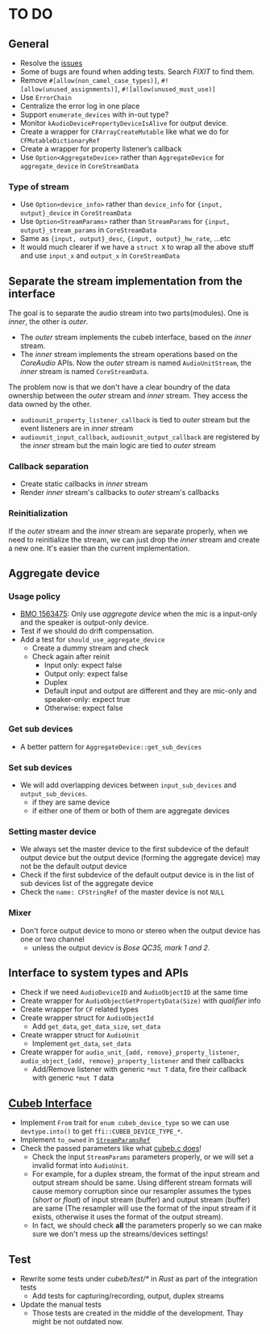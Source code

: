 # TO DO

## General

- Resolve the [issues](https://github.com/ChunMinChang/cubeb-coreaudio-rs/issues)
- Some of bugs are found when adding tests. Search *FIXIT* to find them.
- Remove `#[allow(non_camel_case_types)]`, `#![allow(unused_assignments)]`, `#![allow(unused_must_use)]`
- Use `ErrorChain`
- Centralize the error log in one place
- Support `enumerate_devices` with in-out type?
- Monitor `kAudioDevicePropertyDeviceIsAlive` for output device.
- Create a wrapper for `CFArrayCreateMutable` like what we do for `CFMutableDictionaryRef`
- Create a wrapper for property listener’s callback
- Use `Option<AggregateDevice>` rather than `AggregateDevice` for `aggregate_device` in `CoreStreamData`

### Type of stream

- Use `Option<device_info>` rather than `device_info` for `{input, output}_device` in `CoreStreamData`
- Use `Option<StreamParams>` rather than `StreamParams` for `{input, output}_stream_params` in `CoreStreamData`
- Same as `{input, output}_desc`, `{input, output}_hw_rate`, ...etc
- It would much clearer if we have a `struct X` to wrap all the above stuff and use `input_x` and `output_x` in `CoreStreamData`

## Separate the stream implementation from the interface

The goal is to separate the audio stream into two parts(modules).
One is _inner_, the other is _outer_.

- The _outer_ stream implements the cubeb interface, based on the _inner_ stream.
- The _inner_ stream implements the stream operations based on the _CoreAudio_ APIs.
Now the _outer_ stream is named `AudioUnitStream`, the _inner_ stream is named `CoreStreamData`.

The problem now is that we don't have a clear boundry of the data ownership
between the _outer_ stream and _inner_ stream. They access the data owned by the other.

- `audiounit_property_listener_callback` is tied to _outer_ stream
but the event listeners are in _inner_ stream
- `audiounit_input_callback`, `audiounit_output_callback` are registered by the _inner_ stream
but the main logic are tied to _outer_ stream

### Callback separation

- Create static callbacks in _inner_ stream
- Render _inner_ stream's callbacks to _outer_ stream's callbacks

### Reinitialization

If the _outer_ stream and the _inner_ stream are separate properly,
when we need to reinitialize the stream, we can just drop the _inner_ stream
and create a new one. It's easier than the current implementation.

## Aggregate device

### Usage policy

- [BMO 1563475][bmo1563475]: Only use _aggregate device_ when the mic is a input-only and the speaker is output-only device.
- Test if we should do drift compensation.
- Add a test for `should_use_aggregate_device`
  - Create a dummy stream and check
  - Check again after reinit
    - Input only: expect false
    - Output only: expect false
    - Duplex
    - Default input and output are different and they are mic-only and speaker-only: expect true
    - Otherwise: expect false

[bmo1563475]: https://bugzilla.mozilla.org/show_bug.cgi?id=1563475#c4

### Get sub devices

- A better pattern for `AggregateDevice::get_sub_devices`

### Set sub devices

- We will add overlapping devices between `input_sub_devices` and `output_sub_devices`.
  - if they are same device
  - if either one of them or both of them are aggregate devices

### Setting master device

- We always set the master device to the first subdevice of the default output device
  but the output device (forming the aggregate device) may not be the default output device
- Check if the first subdevice of the default output device is in the list of
  sub devices list of the aggregate device
- Check the `name: CFStringRef` of the master device is not `NULL`

### Mixer

- Don't force output device to mono or stereo when the output device has one or two channel
  - unless the output devicv is _Bose QC35, mark 1 and 2_.

## Interface to system types and APIs

- Check if we need `AudioDeviceID` and `AudioObjectID` at the same time
- Create wrapper for `AudioObjectGetPropertyData(Size)` with _qualifier_ info
- Create wrapper for `CF` related types
- Create wrapper struct for `AudioObjectId`
  - Add `get_data`, `get_data_size`, `set_data`
- Create wrapper struct for `AudioUnit`
  - Implement `get_data`, `set_data`
- Create wrapper for `audio_unit_{add, remove}_property_listener`, `audio_object_{add, remove}_property_listener` and their callbacks
  - Add/Remove listener with generic `*mut T` data, fire their callback with generic `*mut T` data

## [Cubeb Interface][cubeb-rs]

- Implement `From` trait for `enum cubeb_device_type` so we can use `devtype.into()` to get `ffi::CUBEB_DEVICE_TYPE_*`.
- Implement `to_owned` in [`StreamParamsRef`][cubeb-rs-stmparamsref]
- Check the passed parameters like what [cubeb.c does][cubeb-stm-check]!
  - Check the input `StreamParams` parameters properly, or we will set a invalid format into `AudioUnit`.
  - For example, for a duplex stream, the format of the input stream and output stream should be same.
      Using different stream formats will cause memory corruption
      since our resampler assumes the types (_short_ or _float_) of input stream (buffer) and output stream (buffer) are same
      (The resampler will use the format of the input stream if it exists, otherwise it uses the format of the output stream).
  - In fact, we should check **all** the parameters properly so we can make sure we don't mess up the streams/devices settings!

[cubeb-rs]: https://github.com/djg/cubeb-rs "cubeb-rs"
[cubeb-rs-stmparamsref]: https://github.com/djg/cubeb-rs/blob/78ed9459b8ac2ca50ea37bb72f8a06847eb8d379/cubeb-core/src/stream.rs#L61 "StreamParamsRef"
[cubeb-stm-check]: https://github.com/kinetiknz/cubeb/blob/a971bf1a045b0e5dcaffd2a15c3255677f43cd2d/src/cubeb.c#L70-L108

## Test

- Rewrite some tests under _cubeb/test/*_ in _Rust_ as part of the integration tests
  - Add tests for capturing/recording, output, duplex streams
- Update the manual tests
  - Those tests are created in the middle of the development. Thay might be not outdated now.
